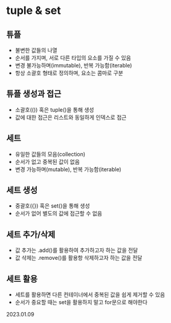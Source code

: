 # tuple & set

## 튜플
- 불변한 값들의 나열
- 순서를 가지며, 서로 다른 타입의 요소를 가질 수 있음
- 변경 불가능하며(immutable), 반복 가능함(iterable)
- 항상 소괄호 형태로 정의하며, 요소는 콤마로 구분

## 튜플 생성과 접근
- 소괄호(()) 혹은 tuple()을 통해 생성
- 값에 대한 접근은 리스트와 동일하게 인덱스로 접근

## 세트
- 유일한 값들의 모음(collection)
- 순서가 없고 중복된 값이 없음
- 변경 가능하며(mutable), 반복 가능함(iterable)

## 세트 생성
- 중괄호({}) 혹은 set()을 통해 생성
- 순서가 없어 별도의 값에 접근할 수 없음

## 세트 추가/삭제
- 값 추가는 .add()를 활용하여 추가하고자 하는 값을 전달
- 값 삭제는 .remove()를 활용항 삭제하고자 하는 값을 전달


## 세트 활용
- 세트를 활용하면 다른 컨테이너에서 중복된 값을 쉽게 제거할 수 있음
- 순서가 중요할 때는 set을 활용하지 말고 for문으로 해야한다

2023.01.09